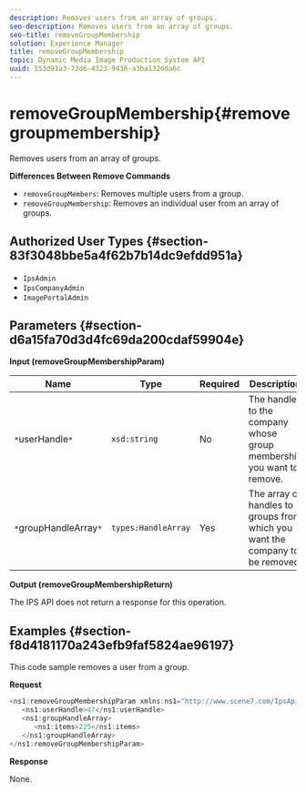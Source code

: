 ```yaml
---
description: Removes users from an array of groups.
seo-description: Removes users from an array of groups.
seo-title: removeGroupMembership
solution: Experience Manager
title: removeGroupMembership
topic: Dynamic Media Image Production System API
uuid: 553d91a3-73d6-4323-9436-a3ba13260a6c
---
```


# removeGroupMembership{#removegroupmembership}

Removes users from an array of groups.

 **Differences Between Remove Commands**

* `removeGroupMembers`: Removes multiple users from a group. 
* `removeGroupMembership`: Removes an individual user from an array of groups.

## Authorized User Types {#section-83f3048bbe5a4f62b7b14dc9efdd951a}

* `IpsAdmin` 
* `IpsCompanyAdmin` 
* `ImagePortalAdmin`

## Parameters {#section-d6a15fa70d3d4fc69da200cdaf59904e}

**Input (removeGroupMembershipParam)** 

|  Name  | Type  | Required  | Description  |
|---|---|---|---|
|  `*`userHandle`*`  | `xsd:string`  | No  | The handle to the company whose group membership you want to remove.  |
|  `*`groupHandleArray`*`  | `types:HandleArray`  | Yes  | The array of handles to groups from which you want the company to be removed.  |

**Output (removeGroupMembershipReturn)**

The IPS API does not return a response for this operation.

## Examples {#section-f8d4181170a243efb9faf5824ae96197}

This code sample removes a user from a group.

**Request** 

```java
<ns1:removeGroupMembershipParam xmlns:ns1="http://www.scene7.com/IpsApi/xsd">
   <ns1:userHandle>47</ns1:userHandle>
   <ns1:groupHandleArray>
      <ns1:items>225</ns1:items>
   </ns1:groupHandleArray>
</ns1:removeGroupMembershipParam>
```

**Response**

None. 
